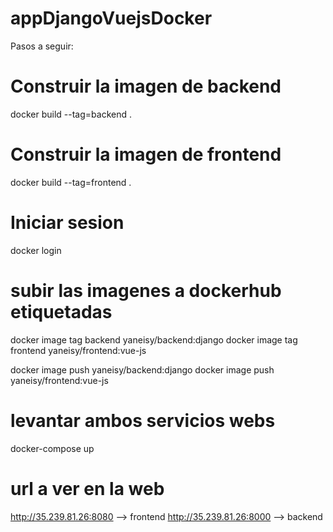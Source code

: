 # appDjangoVuejsDocker
Pasos a seguir:


# Construir la imagen de backend 
docker build --tag=backend .

# Construir la imagen de frontend
docker build --tag=frontend .

# Iniciar sesion
docker login

# subir las imagenes a dockerhub etiquetadas  
 docker image tag backend yaneisy/backend:django
 docker image tag frontend yaneisy/frontend:vue-js

 docker image push  yaneisy/backend:django
 docker image push  yaneisy/frontend:vue-js


# levantar ambos servicios webs 
docker-compose up


 # url a ver  en la web 
 http://35.239.81.26:8080 --> frontend
 http://35.239.81.26:8000 -->  backend


